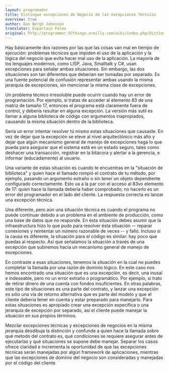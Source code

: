 ```yaml
---
layout: programador
title: Distingue excepciones de Negocio de las excepciones Técnicas
overview: true
author: Dan Bergh Johnsson
translator: Espartaco Palma
original: http://programmer.97things.oreilly.com/wiki/index.php/Distinguish_Business_Exceptions_from_Technical
---
```


Hay básicamente dos razones por las que las cosas van mal en tiempo de
ejecución: problemas técnicos que impiden el uso de la aplicación y la
lógica del negocio que evita hacer mal uso de la aplicación. La mayoría
de los lenguajes modernos, como LISP, Java, Smalltalk y C#, usan
excepciones para señalar ambas situaciones. Sin embargo, las dos
situaciones son tan diferentes que deberían ser tomadas por separado. Es
una fuente potencial de confusión representar ambas usando la misma
jerarquía de excepciones, sin mencionar la misma clase de excepciones.

Un problema técnico irresoluble puede ocurrir cuando hay un error de
programación. Por ejemplo, si tratas de acceder al elemento 83 de una
matriz de tamaño 17, entonces el programa está claramente fuera de
control, y debería resultar en alguna excepción. La versión más sutil es
llamar a alguna biblioteca de código con argumentos inapropiados,
causando la misma situación dentro de la biblioteca.

Sería un error intentar resolver tú mismo estas situaciones que
causaste. En vez de dejar que la excepción se eleve al nivel
arquitectónico más alto y dejar que algún mecanismo general de manejo de
excepciones haga lo que pueda para asegurar que el sistema está en un
estado seguro, tales como deshacer una transacción, registrar en la
bitácora y alertar a la gerencia, e informar (educadamente) al usuario.

Una variante de estas situación es cuando te encuentras en la "situación
de biblioteca" y quien hace el llamado rompió el contrato de tu método,
por ejemplo, pasando un argumento extraño o sin tener un objeto
dependiente configurado correctamente. Esto va a la par con el acceso
al 83vo elemento de 17: quien hace la llamada debería haber comprobado;
no hacerlo es un error del programador en el lado del cliente. La
respuesta correcta es lanzar una excepción técnica.

Una diferente, pero aún una situación técnica es cuando el programa no
puede continuar debido a un problema en el ambiente de producción, como
una base de datos que no responde. En ésta situación debes asumir que la
infraestructura hizo lo que pudo para resolver ésta situación -- reparar
conexiones y reintentar un número razonable de veces -- y falló. Incluso
si la causa es diferente, la situación para el código es similar: hay
poco que puedas al respecto. Así que señalamos la situación a través de
una excepción que subiremos hacia un mecanismo general de manejo de
excepciones.

En contraste a esas situaciones, tenemos la situación en la cual no
puedes completar la llamada por una razón de dominio lógico. En este
caso nos hemos encontrado una situación que es una excepción, es decir,
una inusal e indeseable, pero no un error extraño o programático. Por
ejemplo, si trato de retirar dinero de una cuenta con fondos
insuficientes. En otras palabras, este tipo de situaciones es una parte
del contrato, y lanzar una excepción es sólo una vía de retorno
alternativa que es parte del modelo y que el cliente debería tener en
cuenta y estar preparado para manejarlo. Para estas situaciones es
apropiado crear una excepción específica o una jerarquía de excepción
por separado, así el cliente puede manejar la situación en sus propios
términos.

Mezclar excepciones técnicas y excepciones de negocios en la misma
jerarquía desdibuja la distinción y confunde a quien hace la llamada
sobre qué metodo del contrato es, qué condiciones se requiere asegurar
antes de ejecutarlas y qué situaciones se supone debe manejar. Separar
los casos ofrece claridad e incrementa la oportunidad de que las
excepciones técnicas serán manejadas por algún framework de
aplicaciones, mientras que las excepciones de dominio del negocio son
consideradas y manejadas por el código del cliente.

